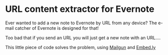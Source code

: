 # URL content extractor for Evernote

Ever wanted to add a new note to Evernote by URL from any device? The e-mail catcher of Evernote is designed for that!

Too bad that if you send an URL you will just get a new note with an URL....

This little piece of code solves the problem, using [Mailgun][1] and [Embed.ly][2]


  [1]: http://mailgun.com/
  [2]: http://embed.ly/ "Embed.ly"

